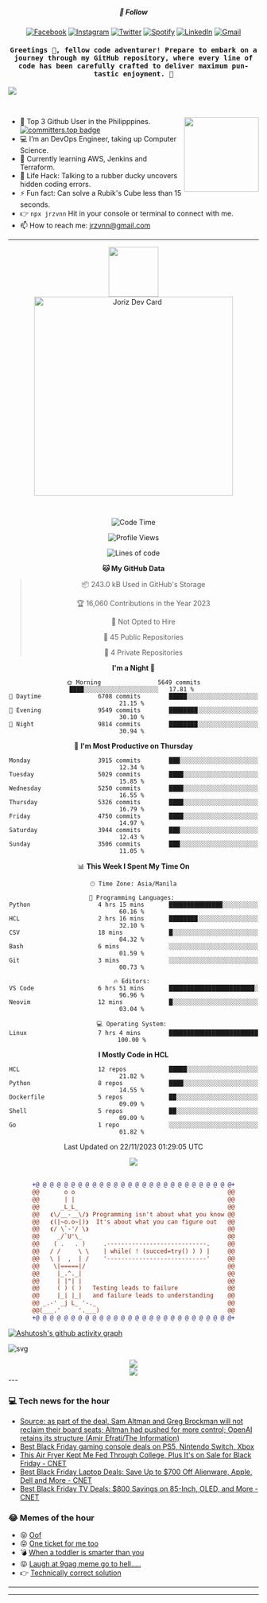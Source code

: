 <h5 align="center">💬 Follow</h5>
<div align="center">

[![Facebook](https://img.shields.io/badge/Facebook-%231877F2.svg?style=for-the-badge&logo=Facebook&logoColor=white)](https://www.facebook.com/Horisyo/)
[![Instagram](https://img.shields.io/badge/Instagram-%23E4405F.svg?style=for-the-badge&logo=Instagram&logoColor=white)](https://www.instagram.com/jrzvnn_/)
[![Twitter](https://img.shields.io/badge/Twitter-%231DA1F2.svg?style=for-the-badge&logo=Twitter&logoColor=white)](https://twitter.com/jrz_studies)
[![Spotify](https://img.shields.io/badge/Spotify-%231ED760.svg?style=for-the-badge&logo=Spotify&logoColor=white)](https://open.spotify.com/user/217td4qrc6mzqjodfalmzjpdi?si=b93099b9078c4ccb)
[![LinkedIn](https://img.shields.io/badge/LinkedIn-%230077B5.svg?style=for-the-badge&logo=LinkedIn&logoColor=white)](https://www.linkedin.com/in/jrz-vnn/)
[![Gmail](https://img.shields.io/badge/Gmail-D14836?style=for-the-badge&logo=gmail&logoColor=white)](mailto:jrzvnn@gmail.com)

</div>
<h4 align="center"><samp>Greetings 👋, fellow code adventurer! Prepare to embark on a journey through my GitHub repository, where every line of code has been carefully crafted to deliver maximum pun-tastic enjoyment. 🚀 </samp></h4>

<!--horizontal divider(gradiant)-->
<img src="https://user-images.githubusercontent.com/73097560/115834477-dbab4500-a447-11eb-908a-139a6edaec5c.gif">

&nbsp; 

<img align='right' src='https://github.com/Rishit-dagli/Rishit-dagli/blob/master/images/octocat-anime.gif' width='150"'>

- 🚀 Top 3 Github User in the Philipppines. [![committers.top badge](https://user-badge.committers.top/philippines/jrzvnn.svg)](https://user-badge.committers.top/philippines/USERNAME)
- 💻 I’m an DevOps Engineer, taking up Computer Science.
- 🤖 Currently learning AWS, Jenkins and Terraform.
- 🎯 Life Hack: Talking to a rubber ducky uncovers hidden coding errors.
- ⚡ Fun fact: Can solve a Rubik's Cube less than 15 seconds.
- 👉 `npx jrzvnn` Hit in your console or terminal to connect with me.
- 📫 How to reach me: jrzvnn@gmail.com

---

<!--🖼️OCTOCAT-->
<p align="center">

<img src="https://media.giphy.com/media/IP7sarl7C5lSFCw9rG/giphy.gif"  width="100px" height="100px">
<br />
<a href="https://app.daily.dev/jorizvillanueva"><img src="https://github.com/jrzvnn/jrzvnn/blob/main/devcard.svg" width="400" alt="Joriz Dev Card"/></a>
</p>

<br />
<div align="center">

<!--START_SECTION:waka-->
![Code Time](http://img.shields.io/badge/Code%20Time-199%20hrs%2051%20mins-blue)

![Profile Views](http://img.shields.io/badge/Profile%20Views-611-blue)

![Lines of code](https://img.shields.io/badge/From%20Hello%20World%20I%27ve%20Written-1.4%20million%20lines%20of%20code-blue)

**🐱 My GitHub Data** 

> 📦 243.0 kB Used in GitHub's Storage 
 > 
> 🏆 16,060 Contributions in the Year 2023
 > 
> 🚫 Not Opted to Hire
 > 
> 📜 45 Public Repositories 
 > 
> 🔑 4 Private Repositories 
 > 
**I'm a Night 🦉** 

```text
🌞 Morning                5649 commits        ████░░░░░░░░░░░░░░░░░░░░░   17.81 % 
🌆 Daytime                6708 commits        █████░░░░░░░░░░░░░░░░░░░░   21.15 % 
🌃 Evening                9549 commits        ████████░░░░░░░░░░░░░░░░░   30.10 % 
🌙 Night                  9814 commits        ████████░░░░░░░░░░░░░░░░░   30.94 % 
```
📅 **I'm Most Productive on Thursday** 

```text
Monday                   3915 commits        ███░░░░░░░░░░░░░░░░░░░░░░   12.34 % 
Tuesday                  5029 commits        ████░░░░░░░░░░░░░░░░░░░░░   15.85 % 
Wednesday                5250 commits        ████░░░░░░░░░░░░░░░░░░░░░   16.55 % 
Thursday                 5326 commits        ████░░░░░░░░░░░░░░░░░░░░░   16.79 % 
Friday                   4750 commits        ████░░░░░░░░░░░░░░░░░░░░░   14.97 % 
Saturday                 3944 commits        ███░░░░░░░░░░░░░░░░░░░░░░   12.43 % 
Sunday                   3506 commits        ███░░░░░░░░░░░░░░░░░░░░░░   11.05 % 
```


📊 **This Week I Spent My Time On** 

```text
🕑︎ Time Zone: Asia/Manila

💬 Programming Languages: 
Python                   4 hrs 15 mins       ███████████████░░░░░░░░░░   60.16 % 
HCL                      2 hrs 16 mins       ████████░░░░░░░░░░░░░░░░░   32.10 % 
CSV                      18 mins             █░░░░░░░░░░░░░░░░░░░░░░░░   04.32 % 
Bash                     6 mins              ░░░░░░░░░░░░░░░░░░░░░░░░░   01.59 % 
Git                      3 mins              ░░░░░░░░░░░░░░░░░░░░░░░░░   00.73 % 

🔥 Editors: 
VS Code                  6 hrs 51 mins       ████████████████████████░   96.96 % 
Neovim                   12 mins             █░░░░░░░░░░░░░░░░░░░░░░░░   03.04 % 

💻 Operating System: 
Linux                    7 hrs 4 mins        █████████████████████████   100.00 % 
```

**I Mostly Code in HCL** 

```text
HCL                      12 repos            █████░░░░░░░░░░░░░░░░░░░░   21.82 % 
Python                   8 repos             ████░░░░░░░░░░░░░░░░░░░░░   14.55 % 
Dockerfile               5 repos             ██░░░░░░░░░░░░░░░░░░░░░░░   09.09 % 
Shell                    5 repos             ██░░░░░░░░░░░░░░░░░░░░░░░   09.09 % 
Go                       1 repo              ░░░░░░░░░░░░░░░░░░░░░░░░░   01.82 % 
```




 Last Updated on 22/11/2023 01:29:05 UTC
<!--END_SECTION:waka-->

<img src="https://wakatime.com/share/@jrzvnn/70a4618c-7cd9-4016-b7b9-eabe75c837ee.svg">

<br />
<br />

```diff
+@ @ @ @ @ @ @ @ @ @ @ @ @ @ @ @ @ @ @ @ @ @ @ @ @ @ @ @+
@@       o o                                           @@
@@       | |                                           @@
@@      _L_L_                                          @@
@@   ❮\/__-__\/❯ Programming isn't about what you know @@
@@   ❮(|~o.o~|)❯  It's about what you can figure out   @@
@@   ❮/ \`-'/ \❯                                       @@
@@     _/`U'\_                                         @@
@@    ( .   . )     .----------------------------.     @@
@@   / /     \ \    | while( ! (succed=try() ) ) |     @@
@@   \ |  ,  | /    '----------------------------'     @@
@@    \|=====|/                                        @@
@@     |_.^._|                                         @@
@@     | |"| |                                         @@
@@     ( ) ( )   Testing leads to failure              @@
@@     |_| |_|   and failure leads to understanding    @@
@@ _.-' _j L_ '-._                                     @@
@@(___.'     '.___)                                    @@
+@ @ @ @ @ @ @ @ @ @ @ @ @ @ @ @ @ @ @ @ @ @ @ @ @ @ @ @+

```

</div>




[![Ashutosh's github activity graph](https://github-readme-activity-graph.vercel.app/graph?username=jrzvnn&theme=github-compact)](https://github.com/ashutosh00710/github-readme-activity-graph)


![svg](profile-3d-contrib/profile-night-green.svg)

<div align="center">
<img src="https://github.com/jrzvnn/jrzvnn/blob/output/github-snake-dark.svg">
</div>

<div align=center>
<img align=center src=https://metrics.lecoq.io/jrzvnn?template=classic&isocalendar=1&languages=1&achievements=1&base=header%2C%20activity%2C%20community%2C%20repositories%2C%20metadata&base.indepth=false&base.hireable=false&base.skip=false&isocalendar=false&isocalendar.duration=full-year&languages=false&languages.limit=8&languages.threshold=0%25&languages.other=false&languages.colors=github&languages.sections=most-used&languages.indepth=false&languages.analysis.timeout=15&languages.analysis.timeout.repositories=7.5&languages.categories=markup%2C%20programming&languages.recent.categories=markup%2C%20programming&languages.recent.load=300&languages.recent.days=14&achievements=false&achievements.threshold=C&achievements.secrets=true&achievements.display=detailed&achievements.limit=0&config.timezone=Asia%2FManila)
</div>
<div align="left">
---

### 💻 Tech news for the hour

<!-- TECH:START -->
 - [Source: as part of the deal, Sam Altman and Greg Brockman will not reclaim their board seats; Altman had pushed for more control; OpenAI retains its structure &lpar;Amir Efrati/The Information&rpar;](http://www.techmeme.com/231122/p8#a231122p8)
 - [Best Black Friday gaming console deals on PS5, Nintendo Switch, Xbox](https://appleinsider.com/articles/23/11/22/best-black-friday-gaming-console-deals-on-ps5-nintendo-switch-xbox?utm_medium=rss)
 - [This Air Fryer Kept Me Fed Through College, Plus It&#39;s on Sale for Black Friday     - CNET](https://www.cnet.com/how-to/this-air-fryer-kept-me-fed-through-college-and-its-on-sale-for-black-friday/#ftag=CAD590a51e)
 - [Best Black Friday Laptop Deals: Save Up to $700 Off Alienware, Apple, Dell and More     - CNET](https://www.cnet.com/deals/best-black-friday-cyber-monday-laptop-deals/#ftag=CAD590a51e)
 - [Best Black Friday TV Deals: $800 Savings on 85-Inch, OLED, and More     - CNET](https://www.cnet.com/deals/best-black-friday-cyber-monday-tv-deals/#ftag=CAD590a51e)<!-- TECH:END -->

### 😂 Memes of the hour

<!-- MEMES:START -->
 - 😝 [Oof](http://9gag.com/gag/aL15y7v)
 - 😝 [One ticket for me too](http://9gag.com/gag/aL157x5)
 - 💣 [When a toddler is smarter than you](http://9gag.com/gag/az2wnXZ)
 - 😝 [Laugh at 9gag meme go to hell.....](http://9gag.com/gag/a7qXQWb)
 - 👉 [Technically correct solution](http://9gag.com/gag/a04qAgn)<!-- MEMES:END -->

---

---
